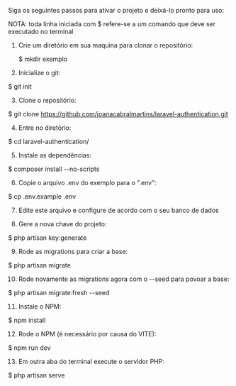 Siga os seguintes passos para ativar o projeto e deixá-lo pronto para uso:

NOTA: toda linha iniciada com $ refere-se a um comando que deve ser executado no terminal

1) Crie um diretório em sua maquina para clonar o repositório:

    $ mkdir exemplo


2) Inicialize o git:

$ git init


3) Clone o repositório:

$ git clone https://github.com/joanacabralmartins/laravel-authentication.git


4) Entre no diretório:

$ cd laravel-authentication/


5) Instale as dependências:

$ composer install --no-scripts


6) Copie o arquivo .env do exemplo para o ".env":

$ cp .env.example .env


7) Edite este arquivo e configure de acordo com o seu banco de dados


8) Gere a nova chave do projeto:

$ php artisan key:generate


9) Rode as migrations para criar a base:

$ php artisan migrate


10) Rode novamente as migrations agora com o --seed para povoar a base:

$ php artisan migrate:fresh --seed


11) Instale o NPM:

$ npm install


12) Rode o NPM (é necessário por causa do VITE):

$ npm run dev


13) Em outra aba do terminal execute o servidor PHP:

$ php artisan serve
